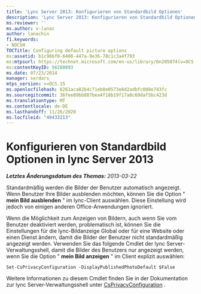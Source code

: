 ```yaml
---
title: 'Lync Server 2013: Konfigurieren von Standardbild Optionen'
description: 'Lync Server 2013: Konfigurieren von Standardbild Optionen'
ms.reviewer: ''
ms.author: v-lanac
author: lanachin
f1.keywords:
- NOCSH
TOCTitle: Configuring default picture options
ms:assetid: b1c986f0-6400-447a-9e36-78c1c3a4f793
ms:mtpsurl: https://technet.microsoft.com/en-us/library/Dn205074(v=OCS.15)
ms:contentKeyID: 56280893
ms.date: 07/23/2014
manager: serdars
mtps_version: v=OCS.15
ms.openlocfilehash: 6261aca82b4c71eb8e0573e8d2adbfc008e743fc
ms.sourcegitcommit: 36fee89bb887bea4f18b19f17a8c69daf5bc423d
ms.translationtype: MT
ms.contentlocale: de-DE
ms.lasthandoff: 11/26/2020
ms.locfileid: "49433213"
---
```

# <a name="configuring-default-picture-options-in-lync-server-2013"></a>Konfigurieren von Standardbild Optionen in lync Server 2013

<div data-xmlns="http://www.w3.org/1999/xhtml">

<div class="topic" data-xmlns="http://www.w3.org/1999/xhtml" data-msxsl="urn:schemas-microsoft-com:xslt" data-cs="https://msdn.microsoft.com/">

<div data-asp="https://msdn2.microsoft.com/asp">



</div>

<div id="mainSection">

<div id="mainBody">

<span> </span>

_**Letztes Änderungsdatum des Themas:** 2013-03-22_

Standardmäßig werden die Bilder der Benutzer automatisch angezeigt. Wenn Benutzer Ihre Bilder ausblenden möchten, können Sie die Option " **mein Bild ausblenden** " im lync-Client auswählen. Diese Einstellung wird jedoch von einigen anderen Office-Anwendungen ignoriert.

Wenn die Möglichkeit zum Anzeigen von Bildern, auch wenn Sie vom Benutzer deaktiviert werden, problematisch ist, können Sie die Einstellungen für die lync-Bildanzeige Global oder für eine Website oder einen Dienst ändern, damit die Bilder der Benutzer nicht standardmäßig angezeigt werden. Verwenden Sie das folgende Cmdlet der lync Server-Verwaltungsshell, damit die Bilder des Benutzers nur angezeigt werden, wenn Sie die Option " **mein Bild anzeigen** " im Client explizit auswählen:

    Set-CsPrivacyConfiguration -DisplayPublishedPhotoDefault $False

Weitere Informationen zu diesem Cmdlet finden Sie in der Dokumentation zur lync Server-Verwaltungsshell unter [CsPrivacyConfiguration](https://docs.microsoft.com/powershell/module/skype/Set-CsPrivacyConfiguration) .

</div>

<span> </span>

</div>

</div>

</div>

